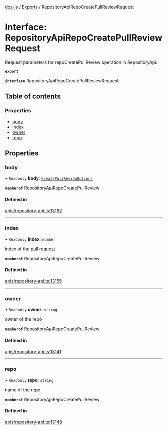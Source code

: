 [dcs-js](../README.md) / [Exports](../modules.md) / RepositoryApiRepoCreatePullReviewRequest

# Interface: RepositoryApiRepoCreatePullReviewRequest

Request parameters for repoCreatePullReview operation in RepositoryApi.

**`export`**

**`interface`** RepositoryApiRepoCreatePullReviewRequest

## Table of contents

### Properties

- [body](RepositoryApiRepoCreatePullReviewRequest.md#body)
- [index](RepositoryApiRepoCreatePullReviewRequest.md#index)
- [owner](RepositoryApiRepoCreatePullReviewRequest.md#owner)
- [repo](RepositoryApiRepoCreatePullReviewRequest.md#repo)

## Properties

### <a id="body" name="body"></a> body

• `Readonly` **body**: [`CreatePullReviewOptions`](CreatePullReviewOptions.md)

**`memberof`** RepositoryApiRepoCreatePullReview

#### Defined in

[apis/repository-api.ts:13162](https://github.com/unfoldingWord/dcs-js/blob/b29eb7a/apis/repository-api.ts#L13162)

___

### <a id="index" name="index"></a> index

• `Readonly` **index**: `number`

index of the pull request

**`memberof`** RepositoryApiRepoCreatePullReview

#### Defined in

[apis/repository-api.ts:13155](https://github.com/unfoldingWord/dcs-js/blob/b29eb7a/apis/repository-api.ts#L13155)

___

### <a id="owner" name="owner"></a> owner

• `Readonly` **owner**: `string`

owner of the repo

**`memberof`** RepositoryApiRepoCreatePullReview

#### Defined in

[apis/repository-api.ts:13141](https://github.com/unfoldingWord/dcs-js/blob/b29eb7a/apis/repository-api.ts#L13141)

___

### <a id="repo" name="repo"></a> repo

• `Readonly` **repo**: `string`

name of the repo

**`memberof`** RepositoryApiRepoCreatePullReview

#### Defined in

[apis/repository-api.ts:13148](https://github.com/unfoldingWord/dcs-js/blob/b29eb7a/apis/repository-api.ts#L13148)
